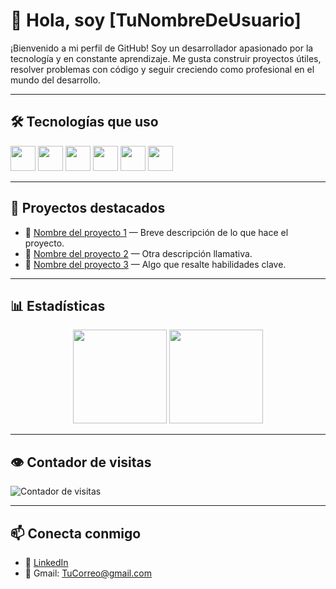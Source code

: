 # 👋 Hola, soy [TuNombreDeUsuario]

¡Bienvenido a mi perfil de GitHub! Soy un desarrollador apasionado por la tecnología y en constante aprendizaje. Me gusta construir proyectos útiles, resolver problemas con código y seguir creciendo como profesional en el mundo del desarrollo.

---

## 🛠 Tecnologías que uso

<p align="left">
  <img src="https://cdn.jsdelivr.net/gh/devicons/devicon/icons/javascript/javascript-original.svg" width="40" height="40"/>
  <img src="https://cdn.jsdelivr.net/gh/devicons/devicon/icons/typescript/typescript-original.svg" width="40" height="40"/>
  <img src="https://cdn.jsdelivr.net/gh/devicons/devicon/icons/react/react-original.svg" width="40" height="40"/>
  <img src="https://cdn.jsdelivr.net/gh/devicons/devicon/icons/nodejs/nodejs-original.svg" width="40" height="40"/>
  <img src="https://cdn.jsdelivr.net/gh/devicons/devicon/icons/python/python-original.svg" width="40" height="40"/>
  <img src="https://cdn.jsdelivr.net/gh/devicons/devicon/icons/git/git-original.svg" width="40" height="40"/>
  <!-- Agrega o quita tecnologías según corresponda -->
</p>

---

## 📌 Proyectos destacados

- 🚀 [Nombre del proyecto 1](https://github.com/TuUsuario/NombreDelProyecto1) — Breve descripción de lo que hace el proyecto.
- 🎨 [Nombre del proyecto 2](https://github.com/TuUsuario/NombreDelProyecto2) — Otra descripción llamativa.
- 🧠 [Nombre del proyecto 3](https://github.com/TuUsuario/NombreDelProyecto3) — Algo que resalte habilidades clave.

---

## 📊 Estadísticas

<p align="center">
  <img src="https://github-readme-stats.vercel.app/api?username=TuUsuario&show_icons=true&theme=github_dark" height="150"/>
  <img src="https://github-readme-stats.vercel.app/api/top-langs/?username=TuUsuario&layout=compact&theme=github_dark" height="150"/>
</p>

---

## 👁️ Contador de visitas

<p align="left">
  <img src="https://komarev.com/ghpvc/?username=TuUsuario&color=blue" alt="Contador de visitas"/>
</p>

---

## 📫 Conecta conmigo

- 💼 [LinkedIn](https://www.linkedin.com/in/TuPerfil/)
- 📧 Gmail: TuCorreo@gmail.com
